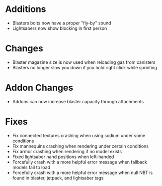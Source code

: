 # Additions

* Blasters bolts now have a proper "fly-by" sound
* Lightsabers now show blocking in first person

# Changes

* Blaster magazine size is now used when reloading gas from canisters
* Blasters no longer slow you down if you hold right click while sprinting

# Addon Changes

* Addons can now increase blaster capacity through attachments

# Fixes

* Fix connected textures crashing when using sodium under some conditions
* Fix mannequins crashing when rendering under certain conditions
* Fix armor crashing when rendering if no model exists
* Fixed lightsaber hand positions when left-handed
* Forcefully crash with a more helpful error message when fallback models fail to load
* Forcefully crash with a more helpful error message when null NBT is found in blaster, jetpack, and lightsaber tags
